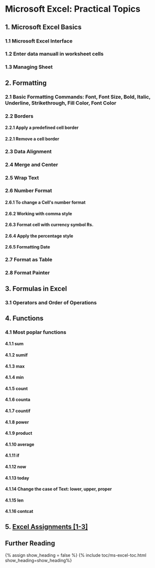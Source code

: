 # Microsoft Excel: Practical Topics

## 1. Microsoft Excel Basics

### 1.1 Microsoft Excel Interface

### 1.2 Enter data manuall in worksheet cells

### 1.3 Managing Sheet

## 2. Formatting

### 2.1 Basic Formatting Commands: Font, Font Size, Bold, Italic, Underline, Strikethrough, Fill Color, Font Color

### 2.2 Borders

#### 2.2.1 Apply a predefined cell border
#### 2.2.1 Remove a cell border

### 2.3 Data Alignment

### 2.4 Merge and Center

### 2.5 Wrap Text

### 2.6 Number Format

#### 2.6.1 To change a Cell's number format
#### 2.6.2 Working with comma style
#### 2.6.3 Format cell with currency symbol Rs.
#### 2.6.4 Apply the percentage style
#### 2.6.5 Formatting Date

### 2.7 Format as Table

### 2.8 Format Painter

## 3. Formulas in Excel

### 3.1 Operators and Order of Operations

## 4. Functions

### 4.1 Most poplar functions

#### 4.1.1 sum
#### 4.1.2 sumif
#### 4.1.3 max
#### 4.1.4 min
#### 4.1.5 count
#### 4.1.6 counta
#### 4.1.7 countif
#### 4.1.8 power
#### 4.1.9 product
#### 4.1.10 average
#### 4.1.11 if
#### 4.1.12 now
#### 4.1.13 today
#### 4.1.14 Change the case of Text: lower, upper, proper
#### 4.1.15 len
#### 4.1.16 contcat

## 5. [Excel Assignments [1-3]](https://yasirbhutta.github.io/ms-excel/assignments/)

## Further Reading

{% assign show_heading = false %}
{% include toc/ms-excel-toc.html show_heading=show_heading%}